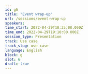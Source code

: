 ```yaml
---
id: g6
title: "Event wrap-up"
url: /sessions/event-wrap-up
speakers:
time_start: 2022-04-29T18:35:00.000Z
time_end: 2022-04-29T19:10:00.000Z
session_type: Presentation
track: Use case
track_slug: use-case
language: English
block: g
slot: 6
draft: true
---
```

